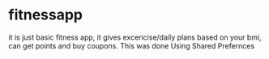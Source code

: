 # fitnessapp

it is just basic fitness app, it gives excericise/daily plans based on your bmi,
can get points and buy coupons. This was done Using Shared Prefernces
